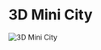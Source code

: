 # 3D Mini City
![3D Mini City](https://github.com/user-attachments/assets/b2b4f875-4e7d-48ef-a26d-ab96067dd832)
